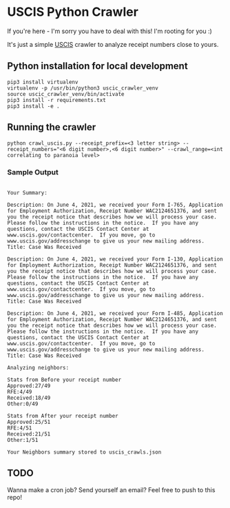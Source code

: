 # USCIS Python Crawler
If you're here - I'm sorry you have to deal with this! I'm rooting for you :)

It's just a simple [USCIS](https://egov.uscis.gov/casestatus/mycasestatus.do) crawler to analyze receipt numbers close to yours.


## Python installation for local development

```
pip3 install virtualenv
virtualenv -p /usr/bin/python3 uscic_crawler_venv
source uscic_crawler_venv/bin/activate
pip3 install -r requirements.txt
pip3 install -e .
```

## Running the crawler

```
python crawl_uscis.py --receipt_prefix=<3 letter string> --receipt_numbers="<6 digit number>,<6 digit number>" --crawl_range=<int correlating to paranoia level>
```


### Sample Output

```

Your Summary:

Description: On June 4, 2021, we received your Form I-765, Application for Employment Authorization, Receipt Number WAC2124651376, and sent you the receipt notice that describes how we will process your case.  Please follow the instructions in the notice.  If you have any questions, contact the USCIS Contact Center at www.uscis.gov/contactcenter.  If you move, go to www.uscis.gov/addresschange to give us your new mailing address.
Title: Case Was Received

Description: On June 4, 2021, we received your Form I-130, Application for Employment Authorization, Receipt Number WAC2124651376, and sent you the receipt notice that describes how we will process your case.  Please follow the instructions in the notice.  If you have any questions, contact the USCIS Contact Center at www.uscis.gov/contactcenter.  If you move, go to www.uscis.gov/addresschange to give us your new mailing address.
Title: Case Was Received

Description: On June 4, 2021, we received your Form I-485, Application for Employment Authorization, Receipt Number WAC2124651376, and sent you the receipt notice that describes how we will process your case.  Please follow the instructions in the notice.  If you have any questions, contact the USCIS Contact Center at www.uscis.gov/contactcenter.  If you move, go to www.uscis.gov/addresschange to give us your new mailing address.
Title: Case Was Received

Analyzing neighbors:

Stats from Before your receipt number
Approved:27/49
RFE:4/49
Received:18/49
Other:0/49

Stats from After your receipt number
Approved:25/51
RFE:4/51
Received:21/51
Other:1/51

Your Neighbors summary stored to uscis_crawls.json
```

## TODO

Wanna make a cron job? Send yourself an email? Feel free to push to this repo!
